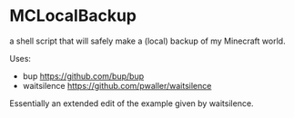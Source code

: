 # MCLocalBackup
a shell script that will safely make a (local) backup of my Minecraft world.

Uses: 
* bup https://github.com/bup/bup
* waitsilence https://github.com/pwaller/waitsilence

Essentially an extended edit of the example given by waitsilence.
